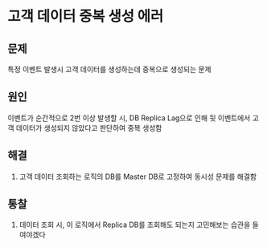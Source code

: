 # 고객 데이터 중복 생성 에러

## 문제

특정 이벤트 발생시 고객 데이터를 생성하는데 중복으로 생성되는 문제

## 원인

이벤트가 순간적으로 2번 이상 발생할 시, DB Replica Lag으로 인해 뒷 이벤트에서 고객 데이터가 생성되지 않았다고 판단하여 중복 생성함

## 해결

1. 고객 데이터 조회하는 로직의 DB를 Master DB로 고정하여 동시성 문제를 해결함

## 통찰

1. 데이터 조회 시, 이 로직에서 Replica DB를 조회해도 되는지 고민해보는 습관을 들여야겠다
